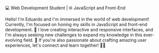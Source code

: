 💻 Web Development Student | 🌐 JavaScript and Front-End

Hello! I'm Eduardo and I'm immersed in the world of web development!
Currently, I'm focused on honing my skills in JavaScript and front-end development. 
🚀 I love creating interactive and responsive interfaces, and I'm always seeking 
new challenges to expand my knowledge in this ever-evolving field. 
💪 If you're also passionate about crafting amazing user 
experiences, let's connect and learn together! 👨‍💻
